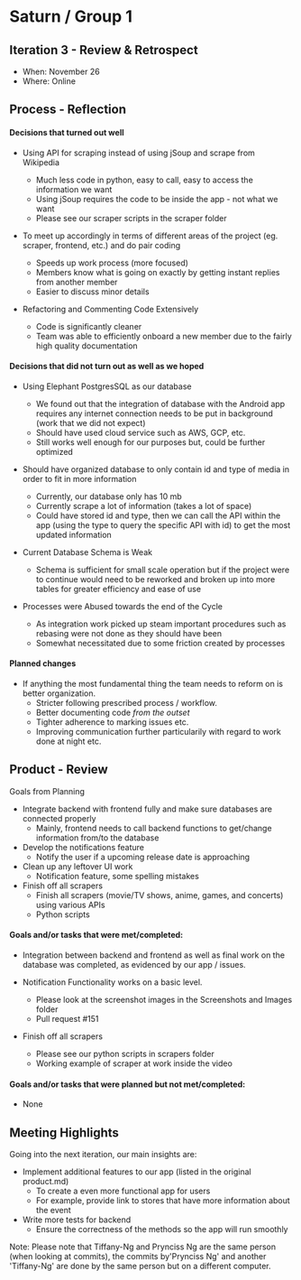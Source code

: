 # Saturn / Group 1

## Iteration 3 - Review & Retrospect

 * When: November 26 
 * Where: Online

## Process - Reflection

#### Decisions that turned out well
 
 * Using API for scraping instead of using jSoup and scrape from Wikipedia
   * Much less code in python, easy to call, easy to access the information we want
   * Using jSoup requires the code to be inside the app - not what we want
   * Please see our scraper scripts in the scraper folder
   
 * To meet up accordingly in terms of different areas of the project (eg. scraper, frontend, etc.) and do pair coding
   * Speeds up work process (more focused)
   * Members know what is going on exactly by getting instant replies from another member
   * Easier to discuss minor details
   
 * Refactoring and Commenting Code Extensively 
   * Code is significantly cleaner
   * Team was able to efficiently onboard a new member due to the fairly high quality documentation

#### Decisions that did not turn out as well as we hoped
 
 * Using Elephant PostgresSQL as our database
   * We found out that the integration of database with the Android app requires any internet connection needs to be put in background (work that we did not expect)
   * Should have used cloud service such as AWS, GCP, etc.
   * Still works well enough for our purposes but, could be further optimized
   
 * Should have organized database to only contain id and type of media in order to fit in more information
   * Currently, our database only has 10 mb
   * Currently scrape a lot of information (takes a lot of space)
   * Could have stored id and type, then we can call the API within the app (using the type to query the specific API with id) to get the most updated information
   
 * Current Database Schema is Weak
   * Schema is sufficient for small scale operation but if the project were to continue would need to be reworked and broken up into more tables for greater efficiency and ease of use
   
 * Processes were Abused towards the end of the Cycle  
   * As integration work picked up steam important procedures such as rebasing were not done as they should have been
   * Somewhat necessitated due to some friction created by processes

#### Planned changes

 * If anything the most fundamental thing the team needs to reform on is better organization. 
   * Stricter following prescribed process / workflow.
   * Better documenting code *from the outset*
   * Tighter adherence to marking issues etc.
   * Improving communication further particularily with regard to work done at night etc.

## Product - Review

Goals from Planning

 * Integrate backend with frontend fully and make sure databases are connected properly
   * Mainly, frontend needs to call backend functions to get/change information from/to the database
 * Develop the notifications feature
   * Notify the user if a upcoming release date is approaching
 * Clean up any leftover UI work
   * Notification feature, some spelling mistakes
 * Finish off all scrapers
   * Finish all scrapers (movie/TV shows, anime, games, and concerts) using various APIs
   * Python scripts


#### Goals and/or tasks that were met/completed:

 * Integration between backend and frontend as well as final work on the database was completed, as evidenced by our app / issues.

 * Notification Functionality works on a basic level.
   * Please look at the screenshot images in the Screenshots and Images folder
   * Pull request #151

 * Finish off all scrapers
   * Please see our python scripts in scrapers folder
   * Working example of scraper at work inside the video
 

#### Goals and/or tasks that were planned but not met/completed:

 * None

## Meeting Highlights

Going into the next iteration, our main insights are:
 
 * Implement additional features to our app (listed in the original product.md)
   * To create a even more functional app for users
   * For example, provide link to stores that have more information about the event
 * Write more tests for backend
   * Ensure the correctness of the methods so the app will run smoothly


Note: Please note that Tiffany-Ng and Prynciss Ng are the same person (when looking at commits), the commits by'Prynciss Ng' and another 'Tiffany-Ng' are done by the same person but on a different computer.

